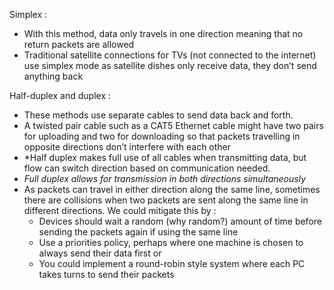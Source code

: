 Simplex :
- With this method, data only travels in one direction meaning that no return packets are allowed
- Traditional satellite connections for TVs (not connected to the internet) use simplex mode as satellite dishes only receive data, they don’t send anything back

Half-duplex and duplex :
- These methods use separate cables to send data back and forth. 
- A twisted pair cable such as a CAT5 Ethernet cable might have two pairs for uploading and two for downloading so that packets travelling in opposite directions don’t interfere with each other
- *Half duplex makes full use of all cables when transmitting data, but flow can switch direction based on communication needed.
- *Full duplex allows for transmission in both directions simultaneously* 
- As packets can travel in either direction along the same line, sometimes there are collisions when two packets are sent along the same line in different directions. We could mitigate this by : 
	- Devices should wait a random (why random?) amount of time before sending the packets again if using the same line
	- Use a priorities policy, perhaps where one machine is chosen to always send their data first or
	- You could implement a round-robin style system where each PC takes turns to send their packets